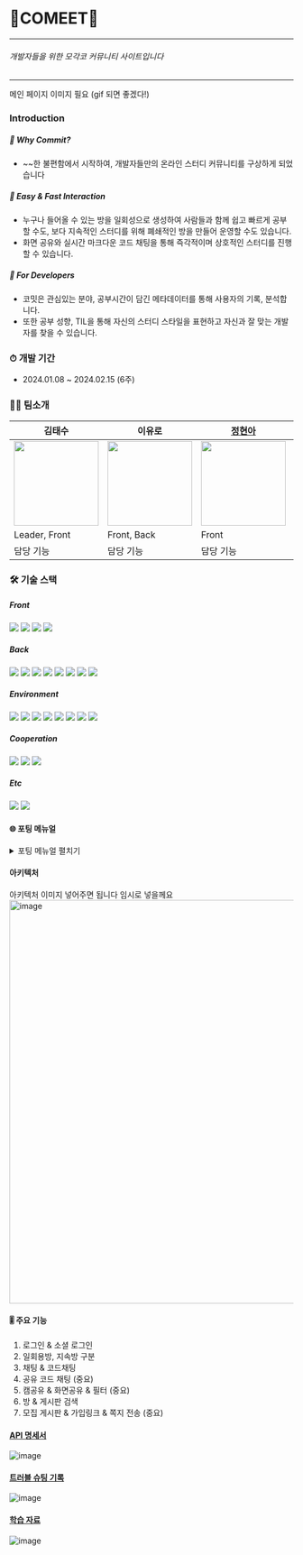 # 🌠COMEET🌠

<hr>

###### 개발자들을 위한 모각코 커뮤니티 사이트입니다

<hr>

메인 페이지 이미지 필요 (gif 되면 좋겠다!)

### Introduction

##### 📌 Why Commit?

- ~~한 불편함에서 시작하여, 개발자들만의 온라인 스터디 커뮤니티를 구상하게 되었습니다

##### 📌 Easy & Fast Interaction

- 누구나 들어올 수 있는 방을 일회성으로 생성하여 사람들과 함께 쉽고 빠르게 공부할 수도, 보다 지속적인 스터디를 위해 폐쇄적인 방을 만들어 운영할 수도 있습니다.
- 화면 공유와 실시간 마크다운 코드 채팅을 통해 즉각적이며 상호적인 스터디를 진행할 수 있습니다.

##### 📌 For Developers

- 코밋은 관심있는 분야, 공부시간이 담긴 메타데이터를 통해 사용자의 기록, 분석합니다.
- 또한 공부 성향, TIL을 통해 자신의 스터디 스타일을 표현하고 자신과 잘 맞는 개발자를 찾을 수 있습니다.

### ⏱ 개발 기간

- 2024.01.08 ~ 2024.02.15 (6주)

### 🧑‍💻 팀소개

| 김태수                                                                                                                                     | 이유로                                                                                                                                     | [정현아](https://github.com/JHyeon-a)                                                                                          | 김희연                                                                                                                                     | [정덕주](https://github.com/Damongsanga)                                                                                                   | 김동건                                                                                                                                     |
| ------------------------------------------------------------------------------------------------------------------------------------------ | ------------------------------------------------------------------------------------------------------------------------------------------ | ------------------------------------------------------------------------------------------------------------------------------ | ------------------------------------------------------------------------------------------------------------------------------------------ | ------------------------------------------------------------------------------------------------------------------------------------------ | ------------------------------------------------------------------------------------------------------------------------------------------ |
| <img src="https://github.com/damdam6/BaekJoon-Group-Board/assets/110401199/cd575a38-8fc4-4470-889b-b920862f2e30" width="150" height="150"> | <img src="https://github.com/damdam6/BaekJoon-Group-Board/assets/110401199/97e4445e-6437-4ee9-b989-c80de981d20b" width="150" height="150"> | <img src="https://avatars.githubusercontent.com/u/139304856?v=4cd575a38-8fc4-4470-889b-b920862f2e30" width="150" height="150"> | <img src="https://github.com/damdam6/BaekJoon-Group-Board/assets/110401199/cd575a38-8fc4-4470-889b-b920862f2e30" width="150" height="150"> | <img src="https://github.com/damdam6/BaekJoon-Group-Board/assets/110401199/e77290ea-72d3-498f-8e2d-0f97331449b1" width="150" height="150"> | <img src="https://github.com/damdam6/BaekJoon-Group-Board/assets/110401199/cd575a38-8fc4-4470-889b-b920862f2e30" width="150" height="150"> |
| Leader, Front                                                                                                                              | Front, Back                                                                                                                                | Front                                                                                                                          | Back                                                                                                                                       | Back                                                                                                                                       | CI&CD & Front                                                                                                                              |
| 담당 기능                                                                                                                                  | 담당 기능                                                                                                                                  | 담당 기능                                                                                                                      | 담당 기능                                                                                                                                  | 유저 인가.인증                                                                                                                             | 담당 기능                                                                                                                                  |

### 🛠️ 기술 스택

##### Front

<img src="https://img.shields.io/badge/typescript-3178C6?style=for-the-badge&logo=typescript&logoColor=black">
<img src="https://img.shields.io/badge/react-61DAFB?style=for-the-badge&logo=react&logoColor=black">
<img src="https://img.shields.io/badge/tailwind-06B6D4?style=for-the-badge&logo=tailwindcss&logoColor=white">
<img src="https://img.shields.io/badge/reactquery-FF4154?style=for-the-badge&logo=reactquery&logoColor=white">

##### Back

<img src="https://img.shields.io/badge/springboot-6DB33F?style=for-the-badge&logo=springboot&logoColor=white"> 
<img src="https://img.shields.io/badge/SPRING DATA JPA-6DB33F?style=for-the-badge&logoColor=white"> 
<img src="https://img.shields.io/badge/querydsl-669DF6?style=for-the-badge&logoColor=white"> 
<img src="https://img.shields.io/badge/SPRING SECURITY-6DB33F?style=for-the-badge&logo=springsecurity&logoColor=white">

<img src="https://img.shields.io/badge/mysql-4479A1?style=for-the-badge&logo=mysql&logoColor=white">
<img src="https://img.shields.io/badge/redis-DC382D?style=for-the-badge&logo=redis&logoColor=white">
<img src="https://img.shields.io/badge/mongodb-4479A1?style=for-the-badge&logo=mongodb&logoColor=white">
<img src="https://img.shields.io/badge/amazons3-569A31?style=for-the-badge&logo=amazons3&logoColor=white">

##### Environment

<img src="https://img.shields.io/badge/nginx-009639?style=for-the-badge&logo=nginx&logoColor=white">
<img src="https://img.shields.io/badge/docker-2496ED?style=for-the-badge&logo=docker&logoColor=white">
<img src="https://img.shields.io/badge/EC2-FF9900?style=for-the-badge&logo=amazonec2&logoColor=white">

<img src="https://img.shields.io/badge/jenkins-D24939?style=for-the-badge&logo=jenkins&logoColor=white">
<img src="https://img.shields.io/badge/sonarqube-4E9BCD?style=for-the-badge&logo=sonarqube&logoColor=white">
<img src="https://img.shields.io/badge/prometheus-E6522C?style=for-the-badge&logo=prometheus&logoColor=white">
<img src="https://img.shields.io/badge/grafana-F46800?style=for-the-badge&logo=grafana&logoColor=white">

<img src="https://img.shields.io/badge/openvidu-F46800?style=for-the-badge&logoColor=white">

##### Cooperation

<img src="https://img.shields.io/badge/gitlab-FC6D26?style=for-the-badge&logo=gitlab&logoColor=white">
<img src="https://img.shields.io/badge/jira-0052CC?style=for-the-badge&logo=jira&logoColor=white">
<img src="https://img.shields.io/badge/notion-000000?style=for-the-badge&logo=notion&logoColor=white">

##### Etc

<img src="https://img.shields.io/badge/figma-F24E1E?style=for-the-badge&logo=figma&logoColor=white">
<img src="https://img.shields.io/badge/erdcloud-F46800?style=for-the-badge&logoColor=white">

#### 🌐 포팅 메뉴얼

<details>
<summary>포팅 메뉴얼 펼치기</summary>
<div markdown="1">

##### 1. 개발 환경 (Version)

- Front

  - VS Code :

- Back
  - Java : `coretto-17`
  - SpringBoot : `3.2.1, Gradle, Jar`
  - IntelliJ : `2021.2.4 IU-212.5712.43 December 21, 2021`
  - MySQL : `8.2`
  - MySQL workbench : `8.0.21`

##### 2. 주요 setting

- React

- Spring Boot

  - application-secret.yml 파일을 만들어 gitignore. 에 관리하여 사용하였습니다.
  - application.yml

    ```
    spring:
    profiles:
        include: secret

    datasource:
        url: jdbc:mysql://127.0.0.1:3306/comeet?serverTimezone=UTC
        username: {username}
        password: {password}
        driver-class-name: com.mysql.cj.jdbc.Driver

    jpa:
        hibernate:
        ddl-auto: update
        properties:
        hibernate:
            format_sql: true
            dialect: org.hibernate.dialect.MySQL8Dialect
            default_batch_fetch_size:

    jwt:
        header: Authorization
        secret: {your secret SSL Encryption, create by `openssl rand -base64 60`}
        access-token-validity-in-seconds : 7200
        refresh-token-validity-in-seconds : 86400

    data:
        redis:
        host: localhost
        port: 6379
        mongodb:
        uri: {yourMongoDBURI}

    security:
        oauth2:
        client:
            registration:
            github:
                client-id: {your github client Id}
                client-secret: {your github client secret}
            password-salt: {your password-salt. create your own random value}

    servlet:
        multipart:
            max-file-size: -1
            max-request-size: -1

    logging.level:
    org.hibernate.SQL: debug

    aes:
    secret-key: {your aes128 encryption secret key. create your own random value}

    cloud:
    aws:
        s3:
        bucket: {your bucket}
        credentials:
        access-key: {your access-key}
        secret-key: {your secret-key}
        region:
        static: ap-northeast-2 # 한국 서버
        auto: false
        stack:
        auto: false

    ```

##### 3. 빌드 및 실행

- Front
- Back

  ```
  gradlew clean bootJar
  ```

  ```
  java -jar comeet-0.0.1-SNAPSHOT.jar
  ```

##### 4. 배포

- Nginx

  ```
  upstream ssafy {
      server i10a506.p.ssafy.io:3002;
  }

  server {
      server_name localhost;
      listen 80;
      listen [::]:80;

      location / {
          proxy_pass http://localhost:3002;
      }
  }
  server {
      listen 80 default_server;
      listen [::]:80 default_server;

      root /var/www/html;
      # Add index.php to the list if you are using PHP
      index index.html index.htm index.nginx-debiain.html;
      location / {
          try_files $uri $uri/ =404;
      }
  }


  server {
  #    index index.html index.htm index.nginx-debian.html;
      server_name i10a506.p.ssafy.io; # managed by Certbot


      location / {
          proxy_pass http://i10a506.p.ssafy.io:3001;
      }
          location /api {

  #        if ($request_method = 'OPTIONS') {
  #                  add_header 'Access-Control-Allow-Origin' 'http://localhost:3000, http://i10a506.p.ssafy.io:3001';
  #            add_header 'Access-Control-Allow-Credentials' 'true';
  #                   add_header 'Access-Control-Allow-Methods' 'GET, POST, DELETE, PATCH, OPTIONS';
  #                  add_header 'Access-Control-Allow-Headers' 'Content-Type, Authorization';
  #                 add_header 'Access-Control-Max-Age' 86400;
      #                return 204;
      #       }

          rewrite ^/api/(.*)$ /$1 break;
          proxy_pass http://ssafy;
          proxy_pass_request_headers on;
      }
      location /api2 {
          rewrite ^/api2/(.*)$ /$1 break;
          proxy_pass http://i10a506.p.ssafy.io:3003;
          proxy_pass_request_headers on;
      }

      listen [::]:443 ssl ipv6only=on; # managed by Certbot
      listen 443 ssl; # managed by Certbot
      ssl_certificate /etc/letsencrypt/live/i10a506.p.ssafy.io/fullchain.pem; # managed by Certbot
      ssl_certificate_key /etc/letsencrypt/live/i10a506.p.ssafy.io/privkey.pem; # managed by Certbot
      include /etc/letsencrypt/options-ssl-nginx.conf; # managed by Certbot
      ssl_dhparam /etc/letsencrypt/ssl-dhparams.pem; # managed by Certbot

  }
  server {
      if ($host = i10a506.p.ssafy.io) {
          return 308 https://$host$request_uri;
      }  # managed by Certbot
      if ($host = localhost) {
          return 301 http://$host:3002$request_uri;
      }


      listen 80 ;
      listen [::]:80 ;
      server_name i10a506.p.ssafy.io;
      return 404; # managed by Certbot


  }
  ```

</div>
</details>

#### 아키텍처

아키텍처 이미지 넣어주면 됩니다 임시로 넣을께요
<img width="716" alt="image" src="https://github.com/Damongsanga/TIL_write_freely/assets/110401199/17f18133-c3fb-4283-8523-1ededb287dc4">

#### 🎚️ 주요 기능

1. 로그인 & 소셜 로그인
2. 일회용방, 지속방 구분
3. 채팅 & 코드채팅
4. 공유 코드 채팅 (중요)
5. 캠공유 & 화면공유 & 필터 (중요)
6. 방 & 게시판 검색
7. 모집 게시판 & 가입링크 & 쪽지 전송 (중요)

#### [API 명세서](https://www.notion.so/API-75586b08754643c3b8c514174477d506?pvs=4)

![image](https://github.com/Damongsanga/TIL_write_freely/assets/110401199/996b2ddb-cbfd-4f4a-856a-4fcb2b1530db)

#### [트러블 슈팅 기록](https://www.notion.so/6b959b38992d4e1f9f44e785ef2dd2aa?pvs=4)

![image](https://github.com/Damongsanga/TIL_write_freely/assets/110401199/acd8cb66-73e7-49e9-86e9-3fe736f6f8c3)

#### [학습 자료](https://www.notion.so/7416e76f0e5c47d39c3dbb7995d78eb5?pvs=4#845852fbceb14aaca4d83d837dad969d)

![image](https://github.com/Damongsanga/TIL_write_freely/assets/110401199/b8f20ff0-e37d-4f3f-8e58-788de5a6afe1)
